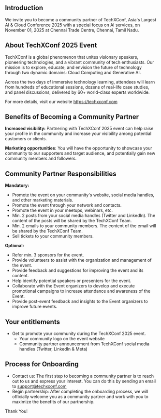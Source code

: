 ## Introduction

We invite you to become a community partner of  TechXConf, Asia's Largest AI & Cloud Conference 2025 with a special focus on AI services, on November 01, 2025 at Chennai Trade Centre, Chennai, Tamil Nadu.

## About TechXConf 2025 Event

TechXConf is a global phenomenon that unites visionary speakers, pioneering technologies, and a vibrant community of tech enthusiasts. Our mission is to explore, educate, and envision the future of technology through two dynamic domains: Cloud Computing and Generative AI.

Across the two days of immersive technology learning, attendees will learn from hundreds of educational sessions, dozens of real-life case studies, and panel discussions, delivered by 60+ world-class experts worldwide.

For more details, visit our website https://techxconf.com

## Benefits of Becoming a Community Partner

**Increased visibility:** Partnering with TechXConf 2025 event can help raise your profile in the community and increase your visibility among potential customers or clients.

**Marketing opportunities:** You will have the opportunity to showcase your community to our supporters and target audience, and potentially gain new community members and followers.

## Community Partner Responsibilities

**Mandatory:**
- Promote the event on your community's website, social media handles, and other marketing materials.
- Promote the event through your network and contacts.
- Promote the event in your meetups, webinars, etc.
- Min. 2 posts from your social media handles (Twitter and LinkedIn). The content of the posts will be shared by the TechXConf Team.
- Min. 2 emails to your community members. The content of the email will be shared by the TechXConf Team.
- Sell tickets to your community members.

**Optional:**
- Refer min. 3 sponsors for the event.
- Provide volunteers to assist with the organization and management of the event.
- Provide feedback and suggestions for improving the event and its content.
- Help identify potential speakers or presenters for the event.
- Collaborate with the Event organizers to develop and execute promotional campaigns to increase attendance and awareness of the Event.
- Provide post-event feedback and insights to the Event organizers to improve future events.

## Your entitlements
- Get to promote your community during the TechXConf 2025 event.
  - Your community logo on the event website
  - Community partner announcement from TechXConf social media handles (Twitter, LinkedIn & Meta)
    
## Process for Onboarding
- Contact us: The first step to becoming a community partner is to reach out to us and express your interest. You can do this by sending an email to support@techxconf.com
- Begin partnership: After completing the onboarding process, we will officially welcome you as a community partner and work with you to maximize the benefits of our partnership.

Thank You!
